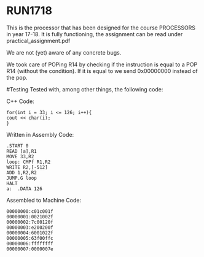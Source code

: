 # RUN1718
This is the processor that has been designed for the course PROCESSORS in year 17-18. It is fully functioning, the assignment can be read under practical_assignment.pdf


We are not (yet) aware of any concrete bugs.

We took care of POPing R14 by checking if the instruction is equal to a POP R14 (without the condition). 
If it is equal to we send 0x00000000 instead of the pop.


#Testing
Tested with, among other things, the following code:

C++ Code:
```
for(int i = 33; i <= 126; i++){
cout << char(i);
}

```
Written in Assembly Code:        
```
.START 0        
READ [a],R1        
MOVE 33,R2  
loop: CMPf R1,R2        
WRITE R2,[-512]        
ADD 1,R2,R2        
JUMP.G loop        
HALT        
a:  .DATA 126
```
Assembled to Machine Code:
```
00000000:c01c001f
00000001:0021002f
00000002:7c00120f
00000003:e200200f
00000004:6001022f
00000005:63f00ffc
00000006:ffffffff
00000007:0000007e
```
